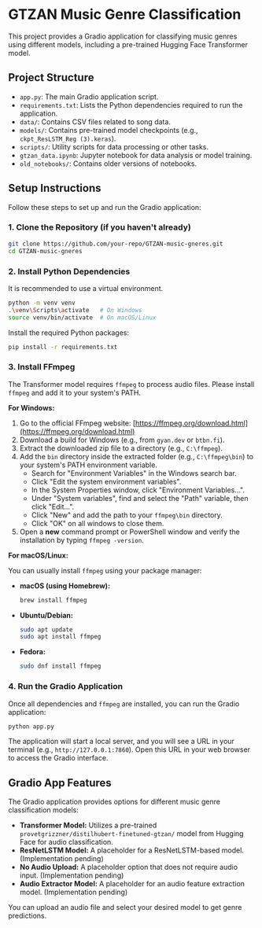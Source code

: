 # GTZAN Music Genre Classification

This project provides a Gradio application for classifying music genres using different models, including a pre-trained Hugging Face Transformer model.

## Project Structure

-   `app.py`: The main Gradio application script.
-   `requirements.txt`: Lists the Python dependencies required to run the application.
-   `data/`: Contains CSV files related to song data.
-   `models/`: Contains pre-trained model checkpoints (e.g., `ckpt_ResLSTM_Reg (3).keras`).
-   `scripts/`: Utility scripts for data processing or other tasks.
-   `gtzan_data.ipynb`: Jupyter notebook for data analysis or model training.
-   `old_notebooks/`: Contains older versions of notebooks.

## Setup Instructions

Follow these steps to set up and run the Gradio application:

### 1. Clone the Repository (if you haven't already)

```bash
git clone https://github.com/your-repo/GTZAN-music-gneres.git
cd GTZAN-music-gneres
```

### 2. Install Python Dependencies

It is recommended to use a virtual environment.

```bash
python -m venv venv
.\venv\Scripts\activate   # On Windows
source venv/bin/activate  # On macOS/Linux
```

Install the required Python packages:

```bash
pip install -r requirements.txt
```

### 3. Install FFmpeg

The Transformer model requires `ffmpeg` to process audio files. Please install `ffmpeg` and add it to your system's PATH.

**For Windows:**

1.  Go to the official FFmpeg website: [https://ffmpeg.org/download.html](https://ffmpeg.org/download.html)
2.  Download a build for Windows (e.g., from `gyan.dev` or `btbn.fi`).
3.  Extract the downloaded zip file to a directory (e.g., `C:\ffmpeg`).
4.  Add the `bin` directory inside the extracted folder (e.g., `C:\ffmpeg\bin`) to your system's PATH environment variable.
    *   Search for "Environment Variables" in the Windows search bar.
    *   Click "Edit the system environment variables".
    *   In the System Properties window, click "Environment Variables...".
    *   Under "System variables", find and select the "Path" variable, then click "Edit...".
    *   Click "New" and add the path to your `ffmpeg\bin` directory.
    *   Click "OK" on all windows to close them.
5.  Open a **new** command prompt or PowerShell window and verify the installation by typing `ffmpeg -version`.

**For macOS/Linux:**

You can usually install `ffmpeg` using your package manager:

-   **macOS (using Homebrew):**
    ```bash
    brew install ffmpeg
    ```
-   **Ubuntu/Debian:**
    ```bash
    sudo apt update
    sudo apt install ffmpeg
    ```
-   **Fedora:**
    ```bash
    sudo dnf install ffmpeg
    ```

### 4. Run the Gradio Application

Once all dependencies and `ffmpeg` are installed, you can run the Gradio application:

```bash
python app.py
```

The application will start a local server, and you will see a URL in your terminal (e.g., `http://127.0.0.1:7860`). Open this URL in your web browser to access the Gradio interface.

## Gradio App Features

The Gradio application provides options for different music genre classification models:

-   **Transformer Model:** Utilizes a pre-trained `provetgrizzner/distilhubert-finetuned-gtzan/` model from Hugging Face for audio classification.
-   **ResNetLSTM Model:** A placeholder for a ResNetLSTM-based model. (Implementation pending)
-   **No Audio Upload:** A placeholder option that does not require audio input. (Implementation pending)
-   **Audio Extractor Model:** A placeholder for an audio feature extraction model. (Implementation pending)

You can upload an audio file and select your desired model to get genre predictions.
